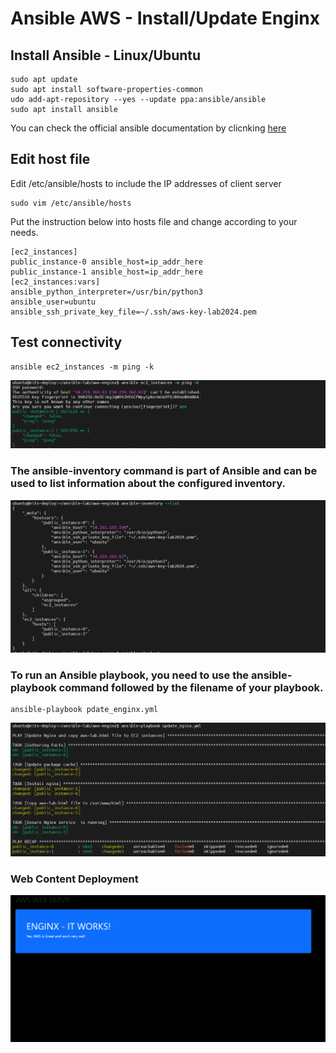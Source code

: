 # Ansible AWS - Install/Update Enginx 

## Install Ansible - Linux/Ubuntu
```
sudo apt update
sudo apt install software-properties-common
udo add-apt-repository --yes --update ppa:ansible/ansible
sudo apt install ansible
```
You can check the official ansible documentation by clicnking [here](https://docs.ansible.com/ansible/latest/installation_guide/installation_distros.html#installing-ansible-on-ubuntu)<br>
## Edit host file
Edit /etc/ansible/hosts to include the IP addresses of client server <br>
```
sudo vim /etc/ansible/hosts
```
Put the instruction below into hosts file and change according to your needs.
```
[ec2_instances]
public_instance-0 ansible_host=ip_addr_here
public_instance-1 ansible_host=ip_addr_here
[ec2_instances:vars]
ansible_python_interpreter=/usr/bin/python3
ansible_user=ubuntu
ansible_ssh_private_key_file=~/.ssh/aws-key-lab2024.pem
```
## Test connectivity
```
ansible ec2_instances -m ping -k
```
![](https://github.com/jmuachifi/ansible/blob/main/cloud-infra/aws-enginx/images/ansible-test-ping-aws-ec2.png) <br>

### The ansible-inventory command is part of Ansible and can be used to list information about the configured inventory.<br>
![](https://github.com/jmuachifi/ansible/blob/main/cloud-infra/aws-enginx/images/ansible-list-inventory.png) <br>

### To run an Ansible playbook, you need to use the ansible-playbook command followed by the filename of your playbook.<br>
```
ansible-playbook pdate_enginx.yml
```
![](https://github.com/jmuachifi/ansible/blob/main/cloud-infra/aws-enginx/images/ansible-playbook-enginx-output-success.png) <br>

### Web Content Deployment
![](https://github.com/jmuachifi/ansible/blob/main/cloud-infra/aws-enginx/images/aws-lab-it-works.png)

